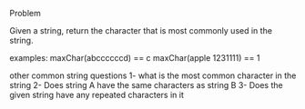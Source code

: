 Problem

Given a string, return the character that is most commonly used in the string.

examples:
maxChar(abccccccd) == c
maxChar(apple 1231111) == 1

other common string questions
1- what is the most common character in the string
2- Does string A have the same characters as string B
3- Does the given string have any repeated characters in it

